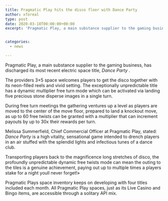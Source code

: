 ```yaml
---
title: Pragmatic Play hits the disco floor with Dance Party
author: xforeal 
type: post
date: 2020-03-18T00:00:00+00:00
excerpt: 'Pragmatic Play, a main substance supplier to the gaming business, has discharged its most recent electric space title, Dance Party '


categories:
  - news

---
```

Pragmatic Play, a main substance supplier to the gaming business, has discharged its most recent electric space title, _Dance Party_ . 

The providers 3&#215;5 space welcomes players to get the disco together with its neon-filled reels and vivid setting. The exceptionally unpredictable title has a dynamic multiplier free turn mode which can be activated via landing five precious stone disperse images in a single turn. 

During free turn meetings the gathering ventures up a level as players are moved to the center of the move floor, prepared to land a knockout move, as up to 60 free twists can be granted with a multiplier that can increment payouts by up to 30x their rewards per turn. 

Melissa Summerfield, Chief Commercial Officer at Pragmatic Play, stated: _Dance Party_ is a high vitality, sensational game intended to drench players in an air stuffed with the splendid lights and infectious tunes of a dance club. 

Transporting players back to the magnificence long stretches of disco, the profoundly unpredictable dynamic free twists mode can mean the outing to the tiles is a genuine achievement, paying out up to multiple times a players stake for a night youll never forget!&#187; 

Pragmatic Plays space inventory keeps on developing with four titles included each month. All Pragmatic Play spaces, just as its Live Casino and Bingo items, are accessible through a solitary API mix.